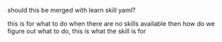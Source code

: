should this be merged with learn skill yaml?

this is for what to do when there are no skills available then how do we figure out what to do, this is what the skill is for